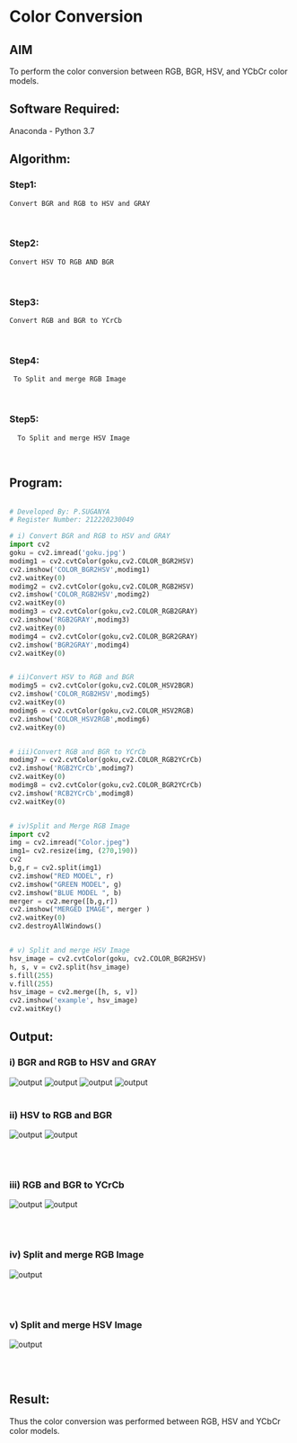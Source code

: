 # Color Conversion
## AIM
To perform the color conversion between RGB, BGR, HSV, and YCbCr color models.

## Software Required:
Anaconda - Python 3.7
## Algorithm:
### Step1: 
    Convert BGR and RGB to HSV and GRAY
<br>

### Step2:
    Convert HSV TO RGB AND BGR
<br>

### Step3:
    Convert RGB and BGR to YCrCb
<br>

### Step4:
     To Split and merge RGB Image
<br>

### Step5:
      To Split and merge HSV Image
<br>


## Program:

```python

# Developed By: P.SUGANYA
# Register Number: 212220230049

# i) Convert BGR and RGB to HSV and GRAY
import cv2
goku = cv2.imread('goku.jpg')
modimg1 = cv2.cvtColor(goku,cv2.COLOR_BGR2HSV)
cv2.imshow('COLOR_BGR2HSV',modimg1)
cv2.waitKey(0)
modimg2 = cv2.cvtColor(goku,cv2.COLOR_RGB2HSV)
cv2.imshow('COLOR_RGB2HSV',modimg2)
cv2.waitKey(0)
modimg3 = cv2.cvtColor(goku,cv2.COLOR_RGB2GRAY)
cv2.imshow('RGB2GRAY',modimg3)
cv2.waitKey(0)
modimg4 = cv2.cvtColor(goku,cv2.COLOR_BGR2GRAY)
cv2.imshow('BGR2GRAY',modimg4)
cv2.waitKey(0)


# ii)Convert HSV to RGB and BGR
modimg5 = cv2.cvtColor(goku,cv2.COLOR_HSV2BGR)
cv2.imshow('COLOR_RGB2HSV',modimg5)
cv2.waitKey(0)
modimg6 = cv2.cvtColor(goku,cv2.COLOR_HSV2RGB)
cv2.imshow('COLOR_HSV2RGB',modimg6)
cv2.waitKey(0)


# iii)Convert RGB and BGR to YCrCb
modimg7 = cv2.cvtColor(goku,cv2.COLOR_RGB2YCrCb)
cv2.imshow('RGB2YCrCb',modimg7)
cv2.waitKey(0)
modimg8 = cv2.cvtColor(goku,cv2.COLOR_BGR2YCrCb)
cv2.imshow('RCB2YCrCb',modimg8)
cv2.waitKey(0)


# iv)Split and Merge RGB Image
import cv2
img = cv2.imread("Color.jpeg")
img1= cv2.resize(img, (270,190))
cv2
b,g,r = cv2.split(img1)
cv2.imshow("RED MODEL", r)
cv2.imshow("GREEN MODEL", g)
cv2.imshow("BLUE MODEL ", b)
merger = cv2.merge([b,g,r])
cv2.imshow("MERGED IMAGE", merger )
cv2.waitKey(0)
cv2.destroyAllWindows()


# v) Split and merge HSV Image
hsv_image = cv2.cvtColor(goku, cv2.COLOR_BGR2HSV)
h, s, v = cv2.split(hsv_image)
s.fill(255)
v.fill(255)
hsv_image = cv2.merge([h, s, v])
cv2.imshow('example', hsv_image)
cv2.waitKey()
```
## Output:
### i) BGR and RGB to HSV and GRAY
![output](./static/img/o1i.PNG)
![output](./static/img/o1ii.PNG)
![output](./static/img/o1iii.PNG)
![output](./static/img/o1iv.PNG)
<br>
<br>

### ii) HSV to RGB and BGR
![output](./static/img/o2i.PNG)
![output](./static/img/o2ii.PNG)

<br>
<br>

### iii) RGB and BGR to YCrCb
![output](./static/img/o3.PNG)
![output](./static/img/o3ii.PNG)


<br>
<br>

### iv) Split and merge RGB Image
![output](./static/img/o4.PNG)

<br>
<br>

### v) Split and merge HSV Image
![output](./static/img/o5.PNG)

<br>
<br>


## Result:
Thus the color conversion was performed between RGB, HSV and YCbCr color models.

